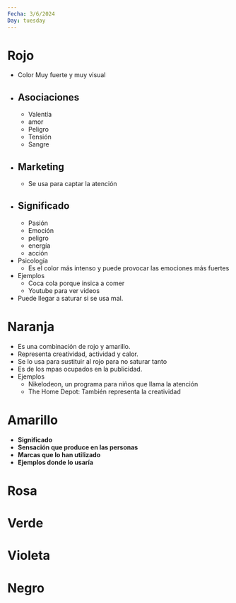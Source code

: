 ```yaml
---
Fecha: 3/6/2024
Day: tuesday
---
```


# Rojo
- Color Muy fuerte y muy visual
- ## Asociaciones
	- Valentía
	- amor
	- Peligro
	- Tensión
	- Sangre
- ## Marketing
	- Se usa para captar la atención
- ## Significado
	- Pasión
	- Emoción
	- peligro
	- energía
	- acción
- Psicología
	- Es el color más intenso y puede provocar las emociones más fuertes
- Ejemplos
	- Coca cola porque insica a comer
	- Youtube para ver videos
- Puede llegar a saturar si se usa mal.
# Naranja
- Es una combinación de rojo y amarillo.
- Representa creatividad, actividad y calor.
- Se lo usa para sustituir al rojo para no saturar tanto
- Es de los mpas ocupados en la publicidad.
- Ejemplos
	- Nikelodeon, un programa para niños que llama la atención
	- The Home Depot: También representa la creatividad
# Amarillo
- **Significado**
- **Sensación que produce en las personas**
- **Marcas que lo han utilizado**
- **Ejemplos donde lo usaría**
# Rosa


# Verde

# Violeta

# Negro

